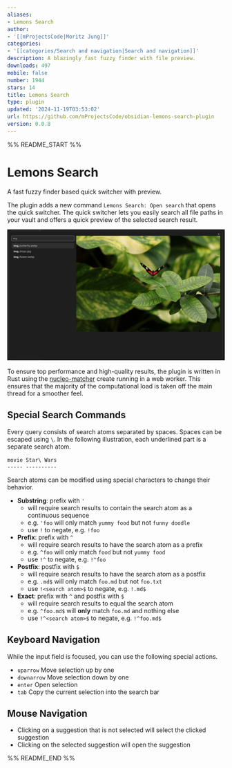 ```yaml
---
aliases:
- Lemons Search
author:
- '[[mProjectsCode|Moritz Jung]]'
categories:
- '[[categories/Search and navigation|Search and navigation]]'
description: A blazingly fast fuzzy finder with file preview.
downloads: 497
mobile: false
number: 1944
stars: 14
title: Lemons Search
type: plugin
updated: '2024-11-19T03:53:02'
url: https://github.com/mProjectsCode/obsidian-lemons-search-plugin
version: 0.0.8
---
```


%% README_START %%

# Lemons Search

A fast fuzzy finder based quick switcher with preview.

The plugin adds a new command `Lemons Search: Open search` that opens the quick switcher.
The quick switcher lets you easily search all file paths in your vault and offers a quick preview of the selected search result.

![exampleImage](https://raw.githubusercontent.com/mProjectsCode/obsidian-lemons-search-plugin/master/exampleImage.png)

To ensure top performance and high-quality results, the plugin is written in Rust using the [nucleo-matcher](https://crates.io/crates/nucleo-matcher) create running in a web worker.
This ensures that the majority of the computational load is taken off the main thread for a smoother feel.

## Special Search Commands

Every query consists of search atoms separated by spaces. Spaces can be escaped using `\`.
In the following illustration, each underlined part is a separate search atom.

```
movie Star\ Wars
----- ----------
```

Search atoms can be modified using special characters to change their behavior.

-   **Substring**: prefix with `'`
    -   will require search results to contain the search atom as a continuous sequence
    -   e.g. `'foo` will only match `yummy food` but not `funny doodle`
    -   use `!` to negate, e.g. `!foo`
-   **Prefix**: prefix with `^`
    -   will require search results to have the search atom as a prefix
    -   e.g. `^foo` will only match `food` but not `yummy food`
    -   use `!^` to negate, e.g. `!^foo`
-   **Postfix**: postfix with `$`
    -   will require search results to have the search atom as a postfix
    -   e.g. `.md$` will only match `foo.md` but not `foo.txt`
    -   use `!<search atom>$` to negate, e.g. `!.md$`
-   **Exact**: prefix with `^` and postfix with `$`
    -   will require search results to equal the search atom
    -   e.g. `^foo.md$` will **only** match `foo.md` and nothing else
    -   use `!^<search atom>$` to negate, e.g. `!^foo.md$`

## Keyboard Navigation

While the input field is focused, you can use the following special actions.

-   `uparrow` Move selection up by one
-   `downarrow` Move selection down by one
-   `enter` Open selection
-   `tab` Copy the current selection into the search bar

## Mouse Navigation

-   Clicking on a suggestion that is not selected will select the clicked suggestion
-   Clicking on the selected suggestion will open the suggestion


%% README_END %%